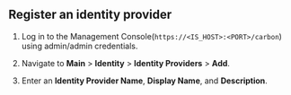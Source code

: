## Register an identity provider

1. Log in to the Management Console(`https://<IS_HOST>:<PORT>/carbon`) using admin/admin credentials. 
    
2. Navigate to **Main** > **Identity** > **Identity Providers** > **Add**.
    <!-- Commenting out the image as there is an issue with the path when this fragment is referred in docs in different levels (eg: develop/extend) -->
    <!--<img src="../../../assets/img/fragments/add-identity-provider.png" width="300" alt="Add an identity provider option in Main menu" />-->

3. Enter an **Identity Provider Name**, **Display Name**, and **Description**.
    <!-- Commenting out the image as there is an issue with the path when this fragment is referred in docs in different levels (eg: develop/extend) -->
    <!--![Identity provider basic information](../../../assets/img/fragments/register-identity-provider.png)-->
